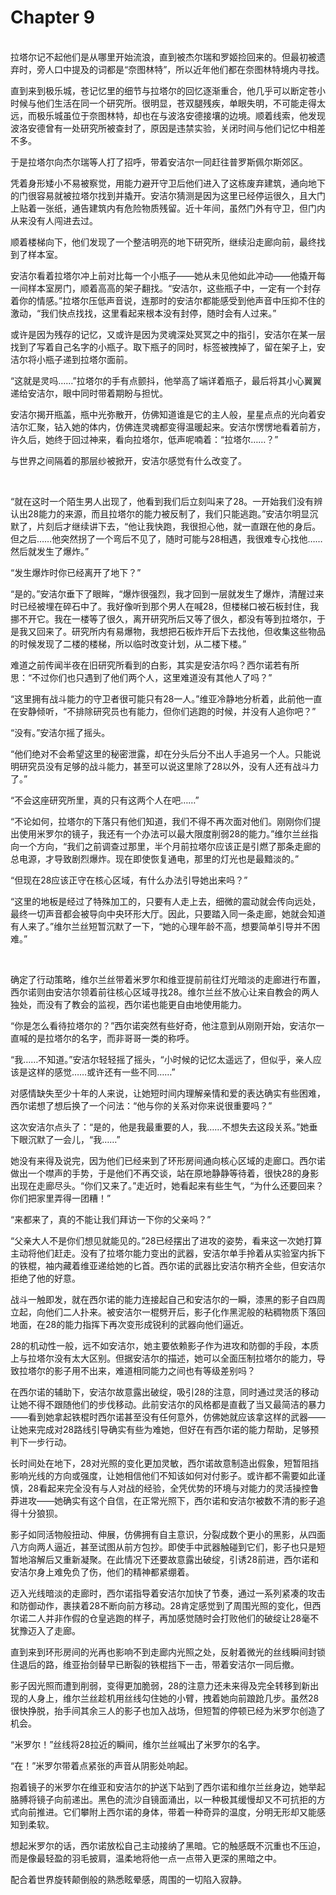 # Chapter 9

<br>
拉塔尔记不起他们是从哪里开始流浪，直到被杰尔瑞和罗姬捡回来的。但最初被遗弃时，旁人口中提及的词都是“奈图林特”，所以近年他们都在奈图林特境内寻找。

直到来到极乐城，苍记忆里的细节与拉塔尔的回忆逐渐重合，他几乎可以断定苍小时候与他们生活在同一个研究所。很明显，苍双腿残疾，单眼失明，不可能走得太远，而极乐城虽位于奈图林特，却也在与波洛安德接壤的边境。顺着线索，他发现波洛安德曾有一处研究所被查封了，原因是违禁实验，关闭时间与他们记忆中相差不多。

于是拉塔尔向杰尔瑞等人打了招呼，带着安洁尔一同赶往普罗斯佩尔斯郊区。

凭着身形矮小不易被察觉，用能力避开守卫后他们进入了这栋废弃建筑，通向地下的门很容易就被拉塔尔找到并撬开。安洁尔猜测是因为这里已经停运很久，且大门上贴着一张纸，通告建筑内有危险物质残留。近十年间，虽然门外有守卫，但门内从来没有人闯进去过。

顺着楼梯向下，他们发现了一个整洁明亮的地下研究所，继续沿走廊向前，最终找到了样本室。

安洁尔看着拉塔尔冲上前对比每一个小瓶子——她从未见他如此冲动——他撬开每一间样本室房门，顺着高高的架子翻找。“安洁尔，这些瓶子中，一定有一个封存着你的情感。”拉塔尔压低声音说，连那时的安洁尔都能感受到他声音中压抑不住的激动，“我们快点找找，这里看起来根本没有封停，随时会有人过来。”

或许是因为残存的记忆，又或许是因为灵魂深处冥冥之中的指引，安洁尔在某一层找到了写着自己名字的小瓶子。取下瓶子的同时，标签被拽掉了，留在架子上，安洁尔将小瓶子递到拉塔尔面前。

“这就是灵吗……”拉塔尔的手有点颤抖，他举高了端详着瓶子，最后将其小心翼翼递给安洁尔，眼中同时带着期盼与担忧。

安洁尔揭开瓶盖，瓶中光弥散开，仿佛知道谁是它的主人般，星星点点的光向着安洁尔汇聚，钻入她的体内，仿佛连灵魂都变得温暖起来。安洁尔愣愣地看着前方，许久后，她终于回过神来，看向拉塔尔，低声呢喃着：“拉塔尔……？”

与世界之间隔着的那层纱被掀开，安洁尔感觉有什么改变了。

<br>

“就在这时一个陌生男人出现了，他看到我们后立刻叫来了28。一开始我们没有辨认出28能力的来源，而且拉塔尔的能力被反制了，我们只能逃跑。”安洁尔明显沉默了，片刻后才继续讲下去，“他让我快跑，我很担心他，就一直跟在他的身后。但之后……他突然拐了一个弯后不见了，随时可能与28相遇，我很难专心找他……然后就发生了爆炸。”

“发生爆炸时你已经离开了地下？”

“是的。”安洁尔垂下了眼眸，“爆炸很强烈，我才回到一层就发生了爆炸，清醒过来时已经被埋在碎石中了。我好像听到那个男人在喊28，但楼梯口被石板封住，我挪不开它。我在一楼等了很久，离开研究所后又等了很久，都没有等到拉塔尔，于是我又回来了。研究所内有易爆物，我想把石板炸开后下去找他，但收集这些物品的时候发现了二楼的楼梯，所以临时改变计划，从二楼下楼。”

难道之前传闻半夜在旧研究所看到的白影，其实是安洁尔吗？西尔诺若有所思：“不过你们也只遇到了他们两个人，这里难道没有其他人了吗？”

“这里拥有战斗能力的守卫者很可能只有28一人。”维亚冷静地分析着，此前他一直在安静倾听，“不排除研究员也有能力，但你们逃跑的时候，并没有人追你吧？”

“没有。”安洁尔摇了摇头。

“他们绝对不会希望这里的秘密泄露，却在分头后分不出人手追另一个人。只能说明研究员没有足够的战斗能力，甚至可以说这里除了28以外，没有人还有战斗力了。”

“不会这座研究所里，真的只有这两个人在吧……”

“不论如何，拉塔尔的下落只有他们知道，我们不得不再次面对他们。刚刚你们提出使用米罗尔的镜子，我还有一个办法可以最大限度削弱28的能力。”维尔兰丝指向一个方向，“我们之前调查过那里，半个月前拉塔尔应该正是引燃了那条走廊的总电源，才导致剧烈爆炸。现在即使恢复通电，那里的灯光也是最黯淡的。”

“但现在28应该正守在核心区域，有什么办法引导她出来吗？”

“这里的地板是经过了特殊加工的，只要有人走上去，细微的震动就会传向远处，最终一切声音都会被导向中央环形大厅。因此，只要踏入同一条走廊，她就会知道有人来了。”维尔兰丝短暂沉默了一下，“她的心理年龄不高，想要简单引导并不困难。”

<br>

确定了行动策略，维尔兰丝带着米罗尔和维亚提前前往灯光暗淡的走廊进行布置，西尔诺则由安洁尔领着前往核心区域寻找28。维尔兰丝不放心让来自教会的两人独处，而没有了教会的监视，西尔诺也能更自由地使用能力。

“你是怎么看待拉塔尔的？”西尔诺突然有些好奇，他注意到从刚刚开始，安洁尔一直喊的是拉塔尔的名字，而非哥哥一类的称呼。

“我……不知道。”安洁尔轻轻摇了摇头，“小时候的记忆太遥远了，但似乎，亲人应该是这样的感觉……或许还有一些不同……”

对感情缺失至少十年的人来说，让她短时间内理解亲情和爱的表达确实有些困难，西尔诺想了想后换了一个问法：“他与你的关系对你来说很重要吗？”

这次安洁尔点头了：“是的，他是我最重要的人，我……不想失去这段关系。”她垂下眼沉默了一会儿，“我……”

她没有来得及说完，因为他们已经来到了环形房间通向核心区域的走廊口。西尔诺做出一个噤声的手势，于是他们不再交谈，站在原地静静等待着，很快28的身影出现在走廊尽头。“你们又来了。”走近时，她看起来有些生气，“为什么还要回来？你们把家里弄得一团糟！”

“来都来了，真的不能让我们拜访一下你的父亲吗？”

“父亲大人不是你们想见就能见的。”28已经摆出了进攻的姿势，看来这一次她打算主动将他们赶走。没有了拉塔尔能力变出的武器，安洁尔单手拎着从实验室内拆下的铁棍，袖内藏着维亚递给她的匕首。西尔诺的武器比安洁尔稍齐全些，但安洁尔拒绝了他的好意。

战斗一触即发，就在西尔诺的能力连接起自己和安洁尔的一瞬，漆黑的影子自四周立起，向他们二人扑来。被安洁尔一棍劈开后，影子化作黑泥般的粘稠物质下落回地面，在28的能力指挥下再次变形成锐利的武器向他们逼近。

28的机动性一般，远不如安洁尔，她主要依赖影子作为进攻和防御的手段，本质上与拉塔尔没有太大区别。但据安洁尔的描述，她可以全面压制拉塔尔的能力，导致拉塔尔的影子用不出来，难道相同能力之间也有等级差别吗？

在西尔诺的辅助下，安洁尔故意露出破绽，吸引28的注意，同时通过灵活的移动让她不得不跟随他们的步伐移动。此前安洁尔的风格都是直截了当又最简洁的暴力——看到她拿起铁棍时西尔诺甚至没有任何意外，仿佛她就应该拿这样的武器——让她来完成对28路线引导确实有些为难她，但好在有西尔诺的能力帮助，足够预判下一步行动。

长时间处在地下，28对光照的变化更加灵敏，西尔诺故意制造出假象，短暂阻挡影响光线的方向或强度，让她相信他们不知该如何对付影子。或许都不需要如此谨慎，28看起来完全没有与人对战的经验，全凭优势的环境与对能力的灵活操控鲁莽进攻——她确实有这个自信，在正常光照下，西尔诺和安洁尔被数不清的影子追得十分狼狈。

影子如同活物般扭动、伸展，仿佛拥有自主意识，分裂成数个更小的黑影，从四面八方向两人逼近，甚至试图从前方包抄。即使手中武器触碰到它们，影子也只是短暂地溶解后又重新凝聚。在此情况下还要故意露出破绽，引诱28前进，西尔诺和安洁尔身上难免负了伤，他们的精神都紧绷着。

迈入光线暗淡的走廊时，西尔诺指导着安洁尔加快了节奏，通过一系列紧凑的攻击和防御动作，裹挟着28不断向前方移动。28肯定感觉到了周围光照的变化，但西尔诺二人并非作假的仓皇逃跑的样子，再加感觉随时会打败他们的破绽让28毫不犹豫迈入了走廊。

直到来到环形房间的光再也影响不到走廊内光照之处，反射着微光的丝线瞬间封锁住退后的路，维亚抬剑替早已断裂的铁棍挡下一击，带着安洁尔一同后撤。

影子因光照而遭到削弱，变得更加脆弱，28的注意力还未来得及完全转移到新出现的人身上，维尔兰丝趁机用丝线勾住她的小臂，拽着她向前踉跄几步。虽然28很快挣脱，抬手间其余三人的影子也加入战场，但短暂的停顿已经为米罗尔创造了机会。

“米罗尔！”丝线将28拉近的瞬间，维尔兰丝喊出了米罗尔的名字。

“在！”米罗尔带着点紧张的声音从阴影处响起。

抱着镜子的米罗尔在维亚和安洁尔的护送下站到了西尔诺和维尔兰丝身边，她举起胳膊将镜子向前递出。黑色的流沙自镜面涌出，以一种极其缓慢却又不可抗拒的方式向前推进。它们攀附上西尔诺的身体，带着一种奇异的温度，分明无形却又能感知到柔软。

想起米罗尔的话，西尔诺放松自己主动接纳了黑暗。它的触感既不沉重也不压迫，而是像最轻盈的羽毛披肩，温柔地将他一点一点带入更深的黑暗之中。

配合着世界旋转颠倒般的熟悉眩晕感，周围的一切陷入寂静。
